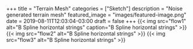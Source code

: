 +++
title = "Terrain Mesh"
categories = ["Sketch"]
description = "Noise generated terrain mesh"
featured_image = "images/featured-image.png"
date = 2019-08-11T12:03:04-03:00
draft = false
+++
{{< img src="flow1" alt="B Spline horizontal strings" caption="B Spline horizontal strings" >}}
{{< img src="flow2" alt="B Spline horizontal strings" >}}
{{< img src="flow3" alt="B Spline horizontal strings" >}}